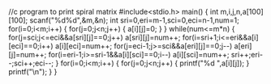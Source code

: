 //c program to print spiral matrix
#include<stdio.h>
main()
{
	int m,i,j,n,a[100][100];
	scanf("%d%d",&m,&n);
	int sri=0,eri=m-1,sci=0,eci=n-1,num=1;
	for(i=0;i<m;i++)
	{
		for(j=0;j<n;j++)
		{
			a[i][j]=0;
		}
	}
	while(num<=m*n)
	{
		for(j=sci;j<=eci&&a[sri][j]==0;j++)
		a[sri][j]=num++;
		for(i=sri+1;i<=eri&&a[i][eci]==0;i++)
		a[i][eci]=num++;
		for(j=eci-1;j>=sci&&a[eri][j]==0;j--)
		a[eri][j]=num++;
		for(i=eri-1;i>=sri-1&&a[i][sci]==0;i--)
		a[i][sci]=num++;
        sri++;eri--;sci++;eci--;
	}
	for(i=0;i<m;i++)
	{
		for(j=0;j<n;j++)
		{
			printf("%d ",a[i][j]);
		}
		printf("\n");
	}
}
